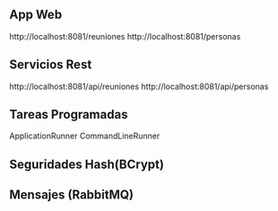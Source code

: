## App Web
http://localhost:8081/reuniones
http://localhost:8081/personas

## Servicios Rest
http://localhost:8081/api/reuniones
http://localhost:8081/api/personas

## Tareas Programadas
ApplicationRunner
CommandLineRunner

## Seguridades Hash(BCrypt)


## Mensajes (RabbitMQ)



